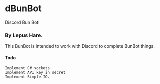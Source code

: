 # dBunBot
 Discord Bun Bot!

### By Lepus Hare. 

This BunBot is intended to work with Discord to complete BunBot things.

#### Todo
    Implement C# sockets
    Implement API key in secret
    Implement Simple IO.    
